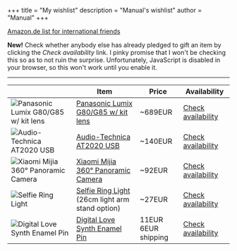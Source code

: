 +++
title = "My wishlist"
description = "Manual's wishlist"
author = "Manual"
+++

<script>
    fetch("https://wishlist-tracker.catto.workers.dev")
    .then(res => res.json())
    .then(data => window.reservationList = data)

    function checkItem(name) {
        if (!(name in window.reservationList)) {
            window.reservationList[name] = {}
            window.reservationList[name]["value"] = false
            fetch("https://wishlist-tracker.catto.workers.dev/?item=force_refresh")
            .then(res => res.json())
            .then(data => window.reservationList = data)
        }
        if (reservationList[name]['value']) {
            alert(`Somebody else has already reserved this item at ${new Date(reservationList[name]['reserved']).toISOString().split('T')[0]}\n\nThey left the following contact info:\n${reservationList[name]['contactInfo']}`)
            return
        }
        let contactInfo = prompt(`${name} is not yet reserved by anyone.\n\nPlease leave your Telegram username or some other contact info and press OK to confirm reservation. This will be shown to others who try to reserve this item.\nPress CANCEL to cancel.`)
        if (contactInfo === "") {
            contactInfo = "< No contact info provided >"
        }
        if (contactInfo !== null) {
            fetch(`https://wishlist-tracker.catto.workers.dev/?item=${name}&contact=${contactInfo}&reserve`)
            .then(res => {
                if (res.status === 200) {
                    alert("You've successfully reserved this item!")
                    reservationList[name]['value'] = true
                    reservationList[name]['contactInfo'] = contactInfo
                } else if (res.status === 403) {
                    alert(`Somebody else has already reserved this item at ${new Date(reservationList[name]['reserved']).toISOString().split('T')[0]}\n\nThey left the following contact info:\n${reservationList[name]['contactInfo']}`)
                }
                else {
                    alert("Sorry, an error occured.")
                }
            })
            .catch(err => {
                console.log(err)
                alert("Sorry, an error occured.")
            })
        }
    }
</script>

[Amazon.de list for international friends](https://www.amazon.de/-/en/hz/wishlist/ls/33KB3IWNOKJOA)

**New!** Check whether anybody else has already pledged to gift an item by clicking the *Check availability* link. I pinky promise that I won't be checking this so as to not ruin the surprise. <noscript>Unfortunately, JavaScript is disabled in your browser, so this won't work until you enable it.</noscript>

---

||Item|Price|Availability|
|---|---|---|---|
|![Panasonic Lumix G80/G85 w/ kit lens](/post_files/wishlist/lumix.jpg)|[Panasonic Lumix G80/G85 w/ kit lens](https://www.amazon.de/-/en/Panasonic-DMC-Lumix-system-camera/dp/B01LXB6P78)|~689EUR|<a href="#" onclick="checkItem('Panasonic Lumix G80/G85 w/ kit lens')">Check availability</a>|
|![Audio-Technica AT2020 USB](/post_files/wishlist/AT2020USB.jpg)|[Audio-Technica AT2020 USB](https://www.amazon.co.uk/dp/B00B5ZX9FM)|~140EUR|<a href="#" onclick="checkItem('Audio-Technica AT2020 USB')">Check availability</a>|
|![Xiaomi Mijia 360° Panoramic Camera](/post_files/wishlist/pano360.jpg)|[Xiaomi Mijia 360° Panoramic Camera](https://www.aliexpress.com/item/4000837378897.html)|~92EUR|<a href="#" onclick="checkItem('Xiaomi Mijia 360° Panoramic Camera')">Check availability</a>|
|![Selfie Ring Light](/post_files/wishlist/ring%20light.jpg)|[Selfie Ring Light](https://www.aliexpress.com/item/4001079355903.html)<br>(26cm light arm stand option)|~27EUR|<a href="#" onclick="checkItem('Selfie Ring Light')">Check availability</a>|
|![Digital Love Synth Enamel Pin](/post_files/wishlist/synth%20pin.jpg)|[Digital Love Synth Enamel Pin](https://www.etsy.com/listing/735338626/digital-love-synth-enamel-pin)|11EUR<br>6EUR shipping|<a href="#" onclick="checkItem('Digital Love Synth Enamel Pin')">Check availability</a>|
